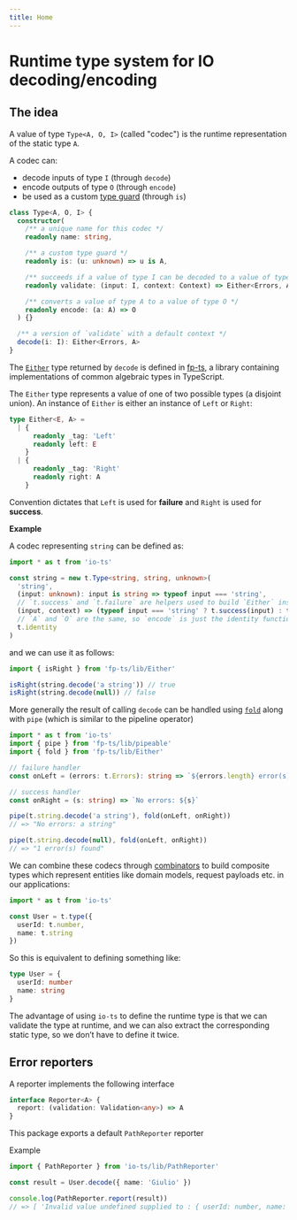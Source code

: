 ```yaml
---
title: Home
---
```


# Runtime type system for IO decoding/encoding

## The idea

A value of type `Type<A, O, I>` (called "codec") is the runtime representation of the static type `A`.

A codec can:

- decode inputs of type `I` (through `decode`)
- encode outputs of type `O` (through `encode`)
- be used as a custom [type guard](https://basarat.gitbooks.io/typescript/content/docs/types/typeGuard.html) (through `is`)

```ts
class Type<A, O, I> {
  constructor(
    /** a unique name for this codec */
    readonly name: string,

    /** a custom type guard */
    readonly is: (u: unknown) => u is A,

    /** succeeds if a value of type I can be decoded to a value of type A */
    readonly validate: (input: I, context: Context) => Either<Errors, A>,

    /** converts a value of type A to a value of type O */
    readonly encode: (a: A) => O
  ) {}

  /** a version of `validate` with a default context */
  decode(i: I): Either<Errors, A>
}
```

The [`Either`](https://gcanti.github.io/fp-ts/modules/Either.ts.html) type returned by `decode` is defined in [fp-ts](https://github.com/gcanti/fp-ts), a library containing implementations of common algebraic types in TypeScript.

The `Either` type represents a value of one of two possible types (a disjoint union). An instance of `Either` is either an instance of `Left` or `Right`:

```ts
type Either<E, A> =
  | {
      readonly _tag: 'Left'
      readonly left: E
    }
  | {
      readonly _tag: 'Right'
      readonly right: A
    }
```

Convention dictates that `Left` is used for **failure** and `Right` is used for **success**.

**Example**

A codec representing `string` can be defined as:

```ts
import * as t from 'io-ts'

const string = new t.Type<string, string, unknown>(
  'string',
  (input: unknown): input is string => typeof input === 'string',
  // `t.success` and `t.failure` are helpers used to build `Either` instances
  (input, context) => (typeof input === 'string' ? t.success(input) : t.failure(input, context)),
  // `A` and `O` are the same, so `encode` is just the identity function
  t.identity
)
```

and we can use it as follows:

```ts
import { isRight } from 'fp-ts/lib/Either'

isRight(string.decode('a string')) // true
isRight(string.decode(null)) // false
```

More generally the result of calling `decode` can be handled using [`fold`](https://gcanti.github.io/fp-ts/modules/Either.ts.html#fold-function) along with `pipe` (which is similar to the pipeline operator)

```ts
import * as t from 'io-ts'
import { pipe } from 'fp-ts/lib/pipeable'
import { fold } from 'fp-ts/lib/Either'

// failure handler
const onLeft = (errors: t.Errors): string => `${errors.length} error(s) found`

// success handler
const onRight = (s: string) => `No errors: ${s}`

pipe(t.string.decode('a string'), fold(onLeft, onRight))
// => "No errors: a string"

pipe(t.string.decode(null), fold(onLeft, onRight))
// => "1 error(s) found"
```

We can combine these codecs through [combinators](#implemented-types--combinators) to build composite types which represent entities like domain models, request payloads etc. in our applications:

```ts
import * as t from 'io-ts'

const User = t.type({
  userId: t.number,
  name: t.string
})
```

So this is equivalent to defining something like:

```ts
type User = {
  userId: number
  name: string
}
```

The advantage of using `io-ts` to define the runtime type is that we can validate the type at runtime, and we can also extract the corresponding static type, so we don’t have to define it twice.

## Error reporters

A reporter implements the following interface

```ts
interface Reporter<A> {
  report: (validation: Validation<any>) => A
}
```

This package exports a default `PathReporter` reporter

Example

```ts
import { PathReporter } from 'io-ts/lib/PathReporter'

const result = User.decode({ name: 'Giulio' })

console.log(PathReporter.report(result))
// => [ 'Invalid value undefined supplied to : { userId: number, name: string }/userId: number' ]
```
